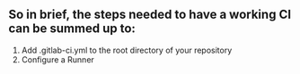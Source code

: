## So in brief, the steps needed to have a working CI can be summed up to:
1. Add .gitlab-ci.yml to the root directory of your repository
2. Configure a Runner